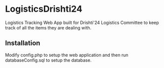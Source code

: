 # LogisticsDrishti24
Logistics Tracking Web App built for Drishti'24 Logistics Committee to keep track of all the items they are dealing with.

## Installation
Modify config.php to setup the web application and then run databaseConfig.sql to setup the database.
